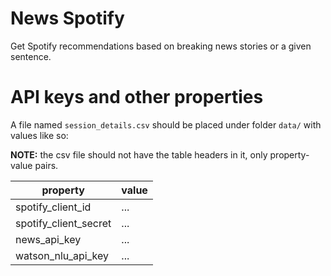# News Spotify
Get Spotify recommendations based on breaking news stories or a given
sentence.

# API keys and other properties
A file named `session_details.csv` should be placed under folder `data/` with values like so:

**NOTE:** the csv file should not have the table headers in it, only property-value pairs.

| property | value |
| --------- | ----- |
| spotify_client_id | ... |
| spotify_client_secret | ... |
| news_api_key | ... |
| watson_nlu_api_key | ... |

